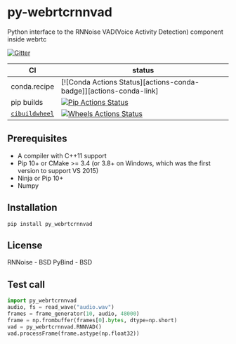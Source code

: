 # py-webrtcrnnvad
Python interface to the RNNoise VAD(Voice Activity Detection) component inside webrtc

[![Gitter][gitter-badge]][gitter-link]

|      CI              | status |
|----------------------|--------|
| conda.recipe         | [![Conda Actions Status][actions-conda-badge]][actions-conda-link] |
| pip builds           | [![Pip Actions Status][actions-pip-badge]][actions-pip-link] |
| [`cibuildwheel`][]   | [![Wheels Actions Status][actions-wheels-badge]][actions-wheels-link] |

[gitter-badge]:            https://badges.gitter.im/pybind/Lobby.svg
[gitter-link]:             https://gitter.im/pybind/Lobby
[actions-pip-link]:        https://github.com/jzi040941/py-webrtcrnnvad/actions/workflows/pip.yml
[actions-pip-badge]:       https://github.com/jzi040941/py-webrtcrnnvad/actions/workflows/pip.yml/badge.svg
[actions-wheels-link]:     https://github.com/jzi040941/py-webrtcrnnvad/actions/workflows/wheels.yml
[actions-wheels-badge]:    https://github.com/jzi040941/py-webrtcrnnvad/actions/workflows/wheels.yml/badge.svg 

## Prerequisites

* A compiler with C++11 support
* Pip 10+ or CMake >= 3.4 (or 3.8+ on Windows, which was the first version to support VS 2015)
* Ninja or Pip 10+
* Numpy


## Installation

```
pip install py_webrtcrnnvad
```

## License
RNNoise - BSD
PyBind - BSD


## Test call

```python
import py_webrtcrnnvad
audio, fs = read_wave("audio.wav")
frames = frame_generator(10, audio, 48000)
frame = np.frombuffer(frames[0].bytes, dtype=np.short)
vad = py_webrtcrnnvad.RNNVAD()
vad.processFrame(frame.astype(np.float32))
```

[`cibuildwheel`]:          https://cibuildwheel.readthedocs.io
[FAQ]: http://pybind11.rtfd.io/en/latest/faq.html#working-with-ancient-visual-studio-2009-builds-on-windows
[vs2015_runtime]: https://www.microsoft.com/en-us/download/details.aspx?id=48145
[scikit-build]: https://scikit-build.readthedocs.io/en/latest/
